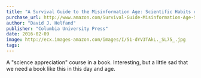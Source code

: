 ```yaml
---
title: "A Survival Guide to the Misinformation Age: Scientific Habits of Mind"
purchase_url: http://www.amazon.com/Survival-Guide-Misinformation-Age-Scientific/dp/0231168721%3FSubscriptionId%3DAKIAIVZLK2PABGQI2KAQ%26tag%3Deverrail-20%26linkCode%3Dxm2%26camp%3D2025%26creative%3D165953%26creativeASIN%3D0231168721
author: "David J. Helfand"
publisher: "Columbia University Press"
date: 2016-02-09
image: http://ecx.images-amazon.com/images/I/51-dYV3TAkL._SL75_.jpg
tags:
---
```


A "science appreciation" course in a book. Interesting, but a little sad that we need a book like this in this day and age.
